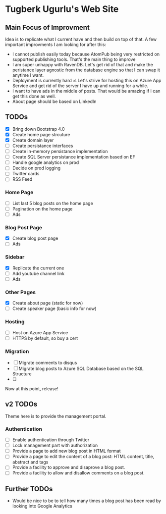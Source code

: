 # Tugberk Ugurlu's Web Site

## Main Focus of Improvment

Idea is to replicate what I current have and then build on top of that. A few important improvments I am looking for after this:

 - I cannot publish easily today because AtomPub being very restricted on supported publishing tools. That's the main thing to improve
 - I am super unhappy with RavenDB. Let's get rid of that and make the peristance layer agnostic from the database engine so that I can swap it anytime I want.
 - Deployment is currently hard :s Let's strive for hosting this on Azure App Service and get rid of the server I have up and running for a while.
 - I want to have ads in the middle of posts. That would be amazing if I can get this done as well.
 - About page should be based on LinkedIn

## TODOs

 - [x] Bring down Bootstrap 4.0
 - [x] Create home page strcuture
 - [x] Create domain layer
 - [ ] Create persistance interfaces
 - [ ] Create in-memory persistance implementation
 - [ ] Create SQL Server persistance implementation based on EF
 - [ ] Handle google analytics on prod
 - [ ] Decide on prod logging
 - [ ] Twitter cards
 - [ ] RSS Feed

### Home Page

 - [ ] List last 5 blog posts on the home page
 - [ ] Pagination on the home page
 - [ ] Ads

### Blog Post Page

 - [x] Create blog post page
 - [ ] Ads

### Sidebar

 - [x] Replicate the current one
 - [ ] Add youtube channel link
 - [ ] Ads

### Other Pages

 - [x] Create about page (static for now)
 - [ ] Create speaker page (basic info for now)

### Hosting

 - [ ] Host on Azure App Service
 - [ ] HTTPS by default, so buy a cert

### Migration

 - [ ] Migrate comments to disqus
 - [ ] Migrate blog posts to Azure SQL Database based on the SQL Structure
 - [ ] 

Now at this point, release!

## v2 TODOs

Theme here is to provide the management portal.

### Authentication

 - [ ] Enable authentication through Twitter
 - [ ] Lock management part with authorization
 - [ ] Provide a page to add new blog post in HTML format
 - [ ] Provide a page to edit the content of a blog post: HTML content, title, abstract and tags
 - [ ] Provide a facility to approve and disaprove a blog post.
 - [ ] Provide a facility to allow and disallow comments on a blog post.

## Further TODOs

 - Would be nice to be to tell how many times a blog post has been read by looking into Google Analytics